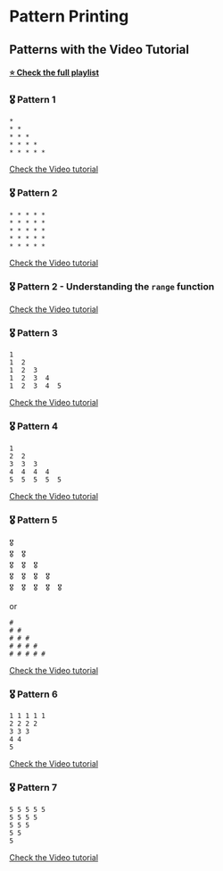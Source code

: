 # Pattern Printing 

<!-- Used Emojis: 🎖️ -->

## Patterns with the Video Tutorial

#### [⭐ Check the full playlist](https://www.youtube.com/playlist?list=PL7ZCWbO2Dbl5n9oOiG0V3ZXzt-6W1pOnH)

### 🎖️ Pattern 1

```
*
* *
* * *
* * * *
* * * * *
```
[Check the Video tutorial](https://youtu.be/apq1sHtj9Fk)

### 🎖️ Pattern 2

```
* * * * *
* * * * *
* * * * *
* * * * *
* * * * *
```
[Check the Video tutorial]()

### 🎖️ Pattern 2 - Understanding the `range` function

[Check the Video tutorial]()

### 🎖️ Pattern 3

```
1  
1  2  
1  2  3  
1  2  3  4  
1  2  3  4  5
```

[Check the Video tutorial]()

### 🎖️ Pattern 4

```
1  
2  2
3  3  3
4  4  4  4
5  5  5  5  5
```

[Check the Video tutorial]()

### 🎖️ Pattern 5
```
🎖️ 
🎖️  🎖️ 
🎖️  🎖️  🎖️ 
🎖️  🎖️  🎖️  🎖️ 
🎖️  🎖️  🎖️  🎖️  🎖️ 
```
or
```
# 
# #
# # #
# # # #
# # # # #
```
[Check the Video tutorial]()

### 🎖️ Pattern 6
```
1 1 1 1 1 
2 2 2 2 
3 3 3 
4 4 
5 
```
[Check the Video tutorial]()

### 🎖️ Pattern 7
```
5 5 5 5 5 
5 5 5 5 
5 5 5 
5 5 
5 
```
[Check the Video tutorial]()